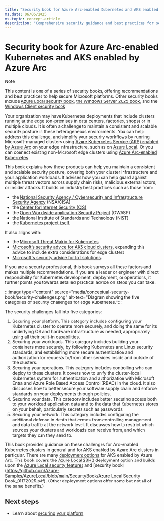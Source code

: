 ```yaml
---
title: "Security book for Azure Arc-enabled Kubernetes and AKS enabled by Azure Arc"
ms.date: 06/06/2025
ms.topic: concept-article
description: "Comprehensive security guidance and best practices for securing Azure Arc-enabled Kubernetes and AKS enabled by Azure Arc clusters, covering platform, workloads, operations, data, and network."
---
```


# Security book for Azure Arc-enabled Kubernetes and AKS enabled by Azure Arc

> [!NOTE]
> This content is one of a series of security books, offering recommendations and best practices to help secure Microsoft platforms. Other security books include [Azure Local security book](https://github.com/Azure-Samples/AzureLocal/blob/main/SecurityBook/Azure%20Local%20Security%20Book_04302025.pdf), [the Windows Server 2025 book](https://techcommunity.microsoft.com/blog/microsoft-security-blog/windows-server-2025-security-book/4283981), and the [Windows Client security book](/windows/security/book/)

Your organization may have Kubernetes deployments that include clusters running at the edge (on-premises in data centers, factories, shops) or in multiple clouds. It is often a challenge to maintain a consistent and scalable security posture in these heterogeneous environments. You can help address this challenge, and simplify your security workflows by running Microsoft-managed clusters using [Azure Kubernetes Service (AKS) enabled by Azure Arc](/azure/aks/hybrid/aks-overview) on your edge infrastructure, such as on [Azure Local](/azure/azure-local/overview). Or you can connect existing non-Microsoft edge clusters using [Azure Arc-enabled Kubernetes](/azure/azure-arc/kubernetes/).

This book explains how these products can help you maintain a consistent and scalable security posture, covering both your cluster infrastructure and your application workloads. It advises how you can help guard against multiple threat vectors across supply chain risks, malicious external actors, or insider attacks. It builds on industry best practices such as those from:
- the [National Security Agency / Cybersecurity and Infras(tructure Security Agency](https://media.defense.gov/2022/Aug/29/2003066362/-1/-1/0/CTR_KUBERNETES_HARDENING_GUIDANCE_1.2_20220829.PDF) (NSA/CISA)
- the [Center for Internet Security (CIS)](https://www.cisecurity.org/benchmark/kubernetes)
- the [Open Worldwide application Security Project](https://cheatsheetseries.owasp.org/cheatsheets/Kubernetes_Security_Cheat_Sheet.html) (OWASP)
- the [National Institute of Standards and Technology](https://csrc.nist.gov/pubs/sp/800/190/final) (NIST)
- the [Kubernetes project itself](https://kubernetes.io/docs/concepts/security/).
 
It also aligns with:
- the [Microsoft Threat Matrix for Kubernetes](https://microsoft.github.io/Threat-Matrix-for-Kubernetes/)
- [Microsoft’s security advice for AKS cloud clusters](/azure/aks/concepts-security), expanding this advice to include extra considerations for edge clusters
- [Microsoft's security advice for IoT solutions](/azure/iot/iot-overview-security?tabs=edge).

If you are a security professional, this book surveys all these factors and makes multiple recommendations. If you are a leader or engineer with direct responsibility for Kubernetes development, deployment, or operations, it further points you towards detailed practical advice on steps you can take.

:::image type="content" source="media/conceptual-security-book/security-challenges.png" alt-text="Diagram showing the five categories of security challenges for edge Kubernetes.":::

The security challenges fall into five categories:
1. Securing your platform. This category includes configuring your Kubernetes cluster to operate more securely, and doing the same for its underlying OS and hardware infrastructure as needed, appropriately using all their built-in capabilities. 
1. Securing your workloads. This category includes building your containers more securely, by following Kubernetes and Linux security standards, and establishing more secure authentication and authorization for requests to/from other services inside and outside of the clusters.
1. Securing your operations. This category includes controlling who can deploy to these clusters. It covers how to unify the cluster-local Kubernetes system for authentication and authorization with Microsoft Entra and Azure Role Based Access Control (RBAC) in the cloud. It also discusses how to better secure your software supply chain and enforce standards on your deployments through policies.
1. Securing your data. This category includes better securing access both to your workload application data and to the data that Kubernetes stores on your behalf, particularly secrets such as passwords.
1. Securing your network. This category includes configuring the additional defense in depth that comes from controlling management and data traffic at the network level. It discusses how to restrict which sources your clusters and workloads can receive from, and which targets they can they send to.

This book provides guidance on these challenges for Arc-enabled Kubernetes clusters in general and for AKS enabled by Azure Arc clusters in particular. There are many [deployment options](/azure/aks/aksarc/aks-overview#aks-enabled-by-azure-arc-deployment-options) for AKS enabled by Azure Arc. This book covers the [Azure Local 23H2](/azure/aks/aksarc/cluster-architecture) deployment option and builds upon the [Azure Local security features](/azure/azure-local/concepts/security-features) and [security book](https://github.com/Azure-Samples/AzureLocal/blob/main/SecurityBook/Azure Local Security Book_01172025.pdf). (Other deployment options offer some but not all of the same benefits.)

## Next steps

- Learn about [securing your platform](conceptual-securing-your-platform.md)